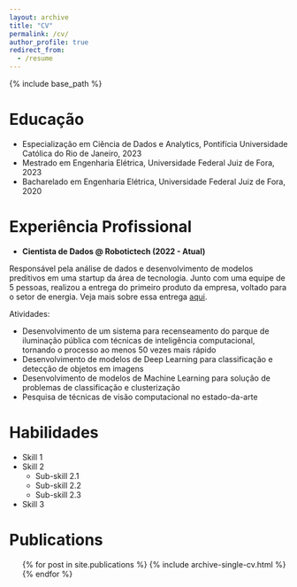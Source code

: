 ```yaml
---
layout: archive
title: "CV"
permalink: /cv/
author_profile: true
redirect_from:
  - /resume
---
```


{% include base_path %}

Educação
======
* Especialização em Ciência de Dados e Analytics, Pontifícia Universidade Católica do Rio de Janeiro, 2023
* Mestrado em Engenharia Elétrica, Universidade Federal Juiz de Fora, 2023
* Bacharelado em Engenharia Elétrica, Universidade Federal Juiz de Fora, 2020

Experiência Profissional
======
* **Cientista de Dados @ Robotictech (2022 - Atual)**

Responsável pela análise de dados e desenvolvimento de modelos preditivos em uma startup da área de tecnologia. Junto com uma equipe de 5 pessoas, realizou a entrega do primeiro produto da empresa, voltado para o setor de energia. Veja mais sobre essa entrega [aqui](https://www.youtube.com/watch?v=g70jpJTKWJQ).

Atividades:
  * Desenvolvimento de um sistema para recenseamento do parque de iluminação pública com técnicas de inteligência computacional, tornando o processo ao menos 50 vezes mais rápido
  * Desenvolvimento de modelos de Deep Learning para classificação e detecção de objetos em imagens
  * Desenvolvimento de modelos de Machine Learning para solução de problemas de classificação e clusterização
  * Pesquisa de técnicas de visão computacional no estado-da-arte
  
Habilidades
======
* Skill 1
* Skill 2
  * Sub-skill 2.1
  * Sub-skill 2.2
  * Sub-skill 2.3
* Skill 3

Publications
======
  <ul>{% for post in site.publications %}
    {% include archive-single-cv.html %}
  {% endfor %}</ul>

